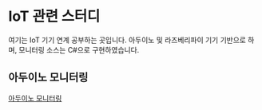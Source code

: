 # IoT 관련 스터디
여기는 IoT 기기 연계 공부하는 곳입니다.
아두이노 및 라즈베리파이 기기 기반으로 하며, 모니터링 소스는 C#으로 구현하였습니다.

## 아두이노 모니터링
[아두이노 모니터링](https://github.com/hugoMGSung/StudyIoT/tree/master/ArduinoMonitoring)


